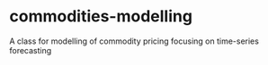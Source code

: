 # commodities-modelling
A class for modelling of commodity pricing focusing on time-series forecasting
